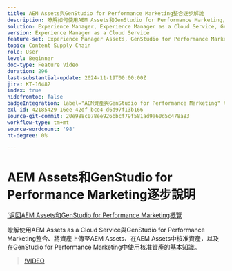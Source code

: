 ```yaml
---
title: AEM Assets與GenStudio for Performance Marketing整合逐步解說
description: 瞭解如何使用AEM Assets和GenStudio for Performance Marketing，包括在AEM中上傳和核准資產，以及在GenStudio for Performance Marketing中使用資產。
solution: Experience Manager, Experience Manager as a Cloud Service, GenStudio for Performance Marketing
version: Experience Manager as a Cloud Service
feature-set: Experience Manager Assets, GenStudio for Performance Marketing
topic: Content Supply Chain
role: User
level: Beginner
doc-type: Feature Video
duration: 296
last-substantial-update: 2024-11-19T00:00:00Z
jira: KT-16482
index: true
hidefromtoc: false
badgeIntegration: label="AEM資產與GenStudio for Performance Marketing" type="positive"
exl-id: 42185429-16ee-42df-bce4-d6d97f13b166
source-git-commit: 20e988c078ee926bbcf79f581ad9a60d5c478a83
workflow-type: tm+mt
source-wordcount: '98'
ht-degree: 0%

---
```


# AEM Assets和GenStudio for Performance Marketing逐步說明

[&#39;返回AEM Assets和GenStudio for Performance Marketing概覽](./overview.md)

瞭解使用AEM Assets as a Cloud Service與GenStudio for Performance Marketing整合、將資產上傳至AEM Assets、在AEM Assets中核准資產，以及在GenStudio for Performance Marketing中使用核准資產的基本知識。

>[!VIDEO](https://video.tv.adobe.com/v/3439264/?learn=on&enablevpops)
